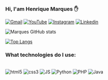 ### Hi, I'am Henrique Marques ✋
[![Gmail](https://img.shields.io/badge/Gmail-D14836?style=for-the-badge&logo=gmail&logoColor=white)](henriqueplanet6@gmail.com)
[![YouTube](https://img.shields.io/badge/YouTube-FF0000?style=for-the-badge&logo=youtube&logoColor=white)](https://www.youtube.com/channel/UCzV7J7CPAw2Ir_T36uEj5jw)
[![Instagram](https://img.shields.io/badge/Instagram-E4405F?style=for-the-badge&logo=instagram&logoColor=white)](https://www.instagram.com/henriquemarquessantossilva/)
[![Linkedin](https://img.shields.io/badge/LinkedIn-0077B5?style=for-the-badge&logo=linkedin&logoColor=white)](https://www.linkedin.com/in/henrique-marques-1a1140199/)

![Marques GitHub stats](https://github-readme-stats.vercel.app/api?username=Henrique123-Marques&show_icons=true&theme=dracula)

[![Top Langs](https://github-readme-stats.vercel.app/api/top-langs/?username=Henrique123-Marques)](https://github.com/Henrique123-Marques/github-readme-stats)

### What technologies do I use:
<div style = "display_block"><br/>
  <img align = "center" alt = "html5" src = "https://img.shields.io/badge/HTML5-E34F26?style=for-the-badge&logo=html5&logoColor=white"/>
  <img align = "center" alt = "css3" src = "https://img.shields.io/badge/CSS3-1572B6?style=for-the-badge&logo=css3&logoColor=white"/>
  <img align = "center" alt = "JS" src = "https://img.shields.io/badge/JavaScript-F7DF1E?style=for-the-badge&logo=javascript&logoColor=black"/>
  <img align = "center" alt = "Python" src = "https://img.shields.io/badge/Python-14354C?style=for-the-badge&logo=python&logoColor=white"/>
  <img align = "center" alt = "PHP" src = "https://img.shields.io/badge/PHP-777BB4?style=for-the-badge&logo=php&logoColor=white"/>
  <img align = "center" alt = "Java" src = "https://img.shields.io/badge/Java-ED8B00?style=for-the-badge&logo=java&logoColor=white"/>
</div>

